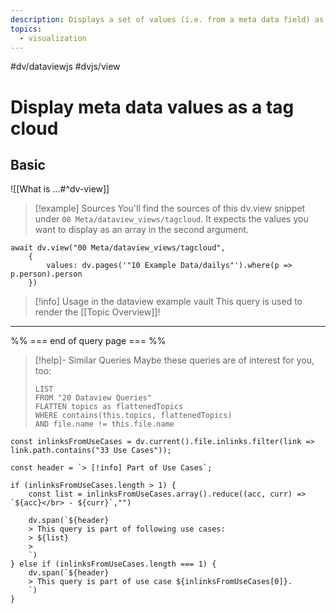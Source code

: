 ```yaml
---
description: Displays a set of values (i.e. from a meta data field) as a tag or word cloud
topics:
  - visualization
---
```

#dv/dataviewjs #dvjs/view


# Display meta data values as a tag cloud

## Basic 

![[What is ...#^dv-view]]

> [!example] Sources
> You'll find the sources of this dv.view snippet under `00 Meta/dataview_views/tagcloud`. It expects the values you want to display as an array in the second argument.

```dataviewjs
await dv.view("00 Meta/dataview_views/tagcloud", 
	{
		values: dv.pages('"10 Example Data/dailys"').where(p => p.person).person
	})
```

> [!info] Usage in the dataview example vault
> This query is used to render the [[Topic Overview]]!

---
%% === end of query page === %%
> [!help]- Similar Queries
> Maybe these queries are of interest for you, too:
> ```dataview
> LIST
> FROM "20 Dataview Queries"
> FLATTEN topics as flattenedTopics
> WHERE contains(this.topics, flattenedTopics)
> AND file.name != this.file.name
> ```

```dataviewjs
const inlinksFromUseCases = dv.current().file.inlinks.filter(link => link.path.contains("33 Use Cases"));

const header = `> [!info] Part of Use Cases`;

if (inlinksFromUseCases.length > 1) {
	const list = inlinksFromUseCases.array().reduce((acc, curr) => `${acc}</br> - ${curr}`,"")

	dv.span(`${header}
    > This query is part of following use cases:
    > ${list}
    > 
	`)
} else if (inlinksFromUseCases.length === 1) {
	dv.span(`${header}
    > This query is part of use case ${inlinksFromUseCases[0]}.
	`)
}
```